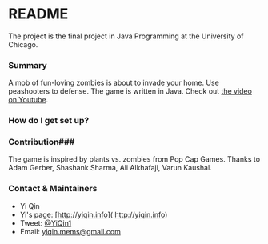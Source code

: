 # README #

The project is the final project in Java Programming at the University of Chicago. 

### Summary ###
A mob of fun-loving zombies is about to invade your home. Use peashooters to defense. The game is written in Java. Check out [the video on Youtube]( http://youtu.be/nKl3FW-BOaU).

### How do I get set up? ###


### Contribution###
The game is inspired by plants vs. zombies from Pop Cap Games. Thanks to Adam Gerber, Shashank Sharma, Ali Alkhafaji, Varun Kaushal.


### Contact & Maintainers ###

* Yi Qin
* Yi's page: [http://yiqin.info]( http://yiqin.info)
* Tweet: [@YiQin1]( http://twitter.com/YiQin1 ) 
* Email: yiqin.mems@gmail.com